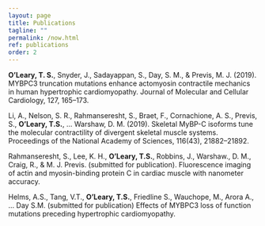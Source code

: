 ```yaml
---
layout: page
title: Publications
tagline: ""
permalink: /now.html
ref: publications
order: 2
---
```


**O’Leary, T. S.**, Snyder, J., Sadayappan, S., Day, S. M., & Previs, M. J. (2019). MYBPC3 truncation mutations enhance actomyosin contractile mechanics in human hypertrophic cardiomyopathy. Journal of Molecular and Cellular Cardiology, 127, 165–173. 

Li, A., Nelson, S. R., Rahmanseresht, S., Braet, F., Cornachione, A. S., Previs, S., **O’Leary, T.S.**, ... Warshaw, D. M. (2019). Skeletal MyBP-C isoforms tune the molecular contractility of divergent skeletal muscle systems. Proceedings of the National Academy of Sciences, 116(43), 21882–21892. 

Rahmanseresht, S., Lee, K. H.,  **O’Leary, T.S.**,  Robbins, J., Warshaw., D. M., Craig, R., & M. J. Previs. (submitted for publication). Fluorescence imaging of actin and myosin-binding protein C in cardiac muscle with nanometer accuracy. 

Helms, A.S., Tang, V.T., **O’Leary, T.S.**, Friedline S., Wauchope, M., Arora A.,  … Day S.M. (submitted for publication) Effects of MYBPC3 loss of function mutations preceding hypertrophic cardiomyopathy.
